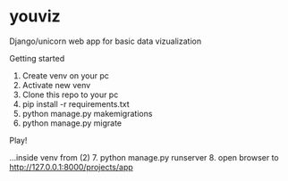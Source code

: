 # youviz
Django/unicorn web app for basic data vizualization

Getting started

1. Create venv on your pc
2. Activate new venv
3. Clone this repo to your pc
4. pip install -r requirements.txt
5. python manage.py makemigrations
6. python manage.py migrate

Play!

...inside venv from (2)
7. python manage.py runserver
8. open browser to http://127.0.0.1:8000/projects/app

